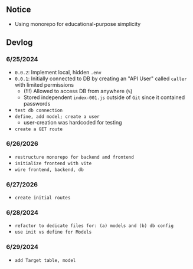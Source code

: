 

## Notice
- Using monorepo for educational-purpose simplicity

## Devlog

### 6/25/2024
- `0.0.2`: Implement local, hidden `.env`
- `0.0.1`: Initially connected to DB by creating an "API User" called `caller` with limited permissions
    - (!!!) Allowed to access DB from anywhere (`%`)
    - Stored independent `index-001.js` outside of `Git` since it contained passwords
- `test db connection`
- `define, add model; create a user`
    - user-creation was hardcoded for testing
- `create a GET route`

### 6/26/2026
- `restructure monorepo for backend and frontend`
- `initialize frontend with vite`
- `wire frontend, backend, db`

### 6/27/2026
- `create initial routes`

### 6/28/2024
- `refactor to dedicate files for: (a) models and (b) db config`
- `use init vs define for Models`

### 6/29/2024
- `add Target table, model`